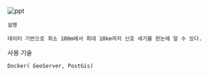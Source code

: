 ![ppt](https://user-images.githubusercontent.com/97025080/199531109-e79bdd07-349f-4d4a-892d-329ed9ee213f.JPG)

    설명

    데이터 기반으로 최소 100m에서 최대 10km까지 신호 세기를 한눈에 알 수 있다.

   사용 기술

    Docker( GeoServer, PostGis)
